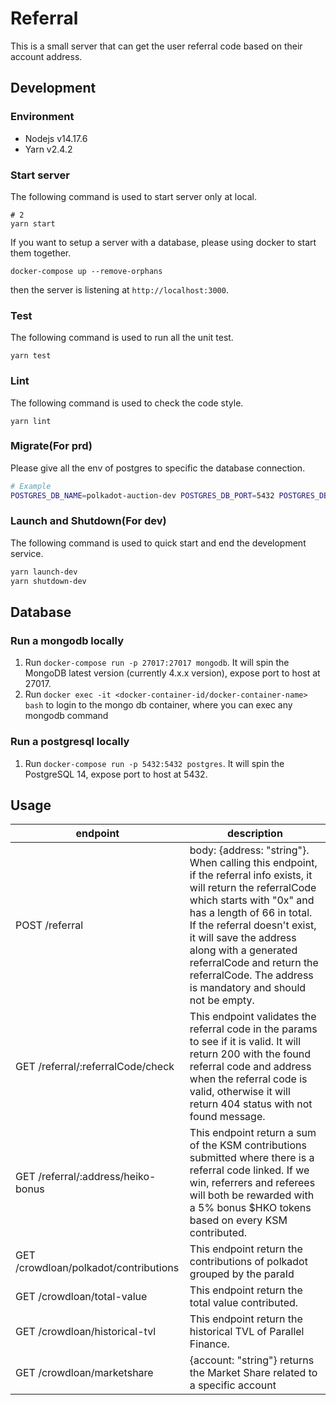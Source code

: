# Referral

This is a small server that can get the user referral code based on their account address.

## Development

### Environment

* Nodejs v14.17.6
* Yarn v2.4.2

### Start server

The following command is used to start server only at local.

```
# 2
yarn start
```

If you want to setup a server with a database, please using docker to start them together.

```
docker-compose up --remove-orphans
```

then the server is listening at `http://localhost:3000`.

### Test

The following command is used to run all the unit test.

```
yarn test
```

### Lint

The following command is used to check the code style.

```
yarn lint
```

### Migrate(For prd)

Please give all the env of postgres to specific the database connection.

  ```sh
  # Example
  POSTGRES_DB_NAME=polkadot-auction-dev POSTGRES_DB_PORT=5432 POSTGRES_DB_HOST=postgres POSTGRES_DB_USER=root POSTGRES_DB_PASSWORD=password yarn migrate
  ```

### Launch and Shutdown(For dev)

The following command is used to quick start and end the development service.

```sh
yarn launch-dev
yarn shutdown-dev
```


## Database

### Run a mongodb locally

1. Run `docker-compose run -p 27017:27017 mongodb`.
   It will spin the MongoDB latest version (currently 4.x.x version), expose port to host at 27017. 
2. Run `docker exec -it <docker-container-id/docker-container-name> bash` to login to the mongo db container, where you can exec any mongodb command

### Run a postgresql locally

1. Run `docker-compose run -p 5432:5432 postgres`.
   It will spin the PostgreSQL 14, expose port to host at 5432.

## Usage

| endpoint                              | description                                                                                                                                                                                                                                                                                                                                            |
| ------------------------------------- | ------------------------------------------------------------------------------------------------------------------------------------------------------------------------------------------------------------------------------------------------------------------------------------------------------------------------------------------------------ |
| POST /referral                        | body: {address: "string"}. When calling this endpoint, if the referral info exists, it will return the referralCode which starts with "0x" and has a length of 66 in total. If the referral doesn't exist, it will save the address along with a generated referralCode and return the referralCode. The address is mandatory and should not be empty. |
| GET /referral/:referralCode/check     | This endpoint validates the referral code in the params to see if it is valid. It will return 200 with the found referral code and address when the referral code is valid, otherwise it will return 404 status with not found message.                                                                                                                |
| GET /referral/:address/heiko-bonus    | This endpoint return a sum of the KSM contributions submitted where there is a referral code linked. If we win, referrers and referees will both be rewarded with a 5% bonus $HKO tokens based on every KSM contributed.                                                                                                                               |
| GET /crowdloan/polkadot/contributions | This endpoint return the contributions of polkadot grouped by the paraId                                                                                                                                                                                                                                                                           |
| GET /crowdloan/total-value            | This endpoint return the total value contributed.                                                                                                                                    
| GET /crowdloan/historical-tvl         | This endpoint return the historical TVL of Parallel Finance.                                                                                                                                                              |
| GET /crowdloan/marketshare            | {account: "string"} returns the Market Share related to a specific account                                                                                                                   |